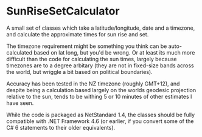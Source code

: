 # SunRiseSetCalculator
A small set of classes which take a latitude/longitude, date and a timezone, and calculate the approximate times for sun rise and set.

The timezone requirement might be something you think can be auto-calculated based on lat long, but you'd be wrong. Or at least its much more difficult than the code for calculating the sun times, largely because timezones are to a degree arbitary (they are not in fixed-size bands across the world, but wriggle a bit based on political boundaries).

Accuracy has been tested in the NZ timezone (roughly GMT+12), and despite being a calculation based largely on the worlds geodesic projection relative to the sun, tends to be withing 5 or 10 minutes of other estimates I have seen.

While the code is packaged as NetStandard 1.4, the classes should be fully compatible with .NET Framework 4.6 (or earlier, if you convert some of the C# 6 statements to their older equivalents).